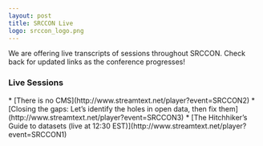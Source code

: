 ```yaml
---
layout: post
title: SRCCON Live
logo: srccon_logo.png
---
```

We are offering live transcripts of sessions throughout SRCCON. Check back for updated links as the conference progresses!

<h3>Live Sessions</h3>
* [There is no CMS](http://www.streamtext.net/player?event=SRCCON2)
* [Closing the gaps: Let’s identify the holes in open data, then fix them](http://www.streamtext.net/player?event=SRCCON3)
* [The Hitchhiker’s Guide to datasets (live at 12:30 EST)](http://www.streamtext.net/player?event=SRCCON1)

